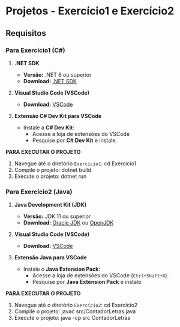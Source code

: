 # Projetos - Exercício1 e Exercício2

## Requisitos

### Para Exercício1 (C#)

1. **.NET SDK**
   - **Versão:** .NET 6 ou superior
   - **Download:** [.NET SDK](https://dotnet.microsoft.com/download)

2. **Visual Studio Code (VSCode)**
   - **Download:** [VSCode](https://code.visualstudio.com/)

3. **Extensão C# Dev Kit para VSCode**
   - Instale a **C# Dev Kit**:
     - Acesse a loja de extensões do VSCode
     - Pesquise por **C# Dev Kit** e instale.

**PARA EXECUTAR O PROJETO**
1. Navegue até o diretório `Exercício1`:
  cd Exercício1
2. Compile o projeto:
  dotnet build
3. Execute o projeto:
  dotnet run


### Para Exercício2 (Java)

1. **Java Development Kit (JDK)**
   - **Versão:** JDK 11 ou superior
   - **Download:** [Oracle JDK](https://www.oracle.com/java/technologies/javase-downloads.html) ou [OpenJDK](https://openjdk.java.net/)

2. **Visual Studio Code (VSCode)**
   - **Download:** [VSCode](https://code.visualstudio.com/)

3. **Extensão Java para VSCode**
   - Instale o **Java Extension Pack**:
     - Acesse a loja de extensões do VSCode (`Ctrl+Shift+X`).
     - Pesquise por **Java Extension Pack** e instale.

**PARA EXECUTAR O PROJETO**
1. Navegue até o diretório `Exercício2`:
  cd Exercício2
2. Compile o projeto:
  javac src/ContadorLetras.java
3. Execute o projeto:
  java -cp src ContadorLetras





